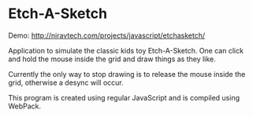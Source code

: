 # Etch-A-Sketch

Demo: http://niravtech.com/projects/javascript/etchasketch/

Application to simulate the classic kids toy Etch-A-Sketch. One can click and hold the mouse inside the grid and draw things as they like. 

Currently the only way to stop drawing is to release the mouse inside the grid, otherwise a desync will occur.

This program is created using regular JavaScript and is compiled using WebPack.